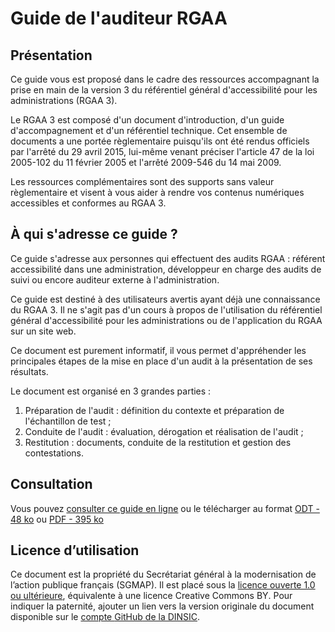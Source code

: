 # Guide de l'auditeur RGAA

## Présentation

Ce guide vous est proposé dans le cadre des ressources accompagnant la prise en main de la version 3 du référentiel général d'accessibilité pour les administrations (RGAA 3).

Le RGAA 3 est composé d'un document d'introduction, d'un guide d'accompagnement et d'un référentiel technique. Cet ensemble de documents a une portée règlementaire puisqu'ils ont été rendus officiels par l'arrêté du 29 avril 2015, lui-même venant préciser l'article 47 de la loi 2005-102 du 11 février 2005 et l'arrêté 2009-546 du 14 mai 2009.

Les ressources complémentaires sont des supports sans valeur règlementaire et visent à vous aider à rendre vos contenus numériques accessibles et conformes au RGAA 3.


## À qui s'adresse ce guide ?

Ce guide s'adresse aux personnes qui effectuent des audits RGAA : référent accessibilité dans une administration, développeur en charge des audits de suivi ou encore auditeur externe à l'administration.

Ce guide est destiné à des utilisateurs avertis ayant déjà une connaissance du RGAA 3. Il ne s'agit pas d'un cours à propos de l'utilisation du référentiel général d'accessibilité pour les administrations ou de l'application du RGAA sur un site web.

Ce document est purement informatif, il vous permet d'appréhender les principales étapes de la mise en place d'un audit à la présentation de ses résultats.

Le document est organisé en 3 grandes parties :

1. Préparation de l'audit : définition du contexte et préparation de l'échantillon de test ;
1. Conduite de l'audit : évaluation, dérogation et réalisation de l'audit ;
1. Restitution : documents, conduite de la restitution et gestion des contestations.

## Consultation

Vous pouvez [consulter ce guide en ligne](http://disic.github.io/guide-auditeur) ou le télécharger au format [ODT - 48 ko](https://github.com/DISIC/guide-auditeur/raw/master/export/guide-auditeur.odt) ou [PDF - 395 ko](https://github.com/DISIC/guide-auditeur/raw/master/export/guide-auditeur.pdf)

## Licence d’utilisation

Ce document est la propriété du Secrétariat général à la modernisation de l’action publique français (SGMAP). Il est placé sous la [licence ouverte 1.0 ou ultérieure][1], équivalente à une licence <span lang="en">Creative Commons BY</span>. Pour indiquer la paternité, ajouter un lien vers la version originale du document disponible sur le [compte <span lang="en">GitHub</span> de la DINSIC][2].

[1]:	https://www.etalab.gouv.fr/licence-ouverte-open-licence
[2]:	https://github.com/DISIC
